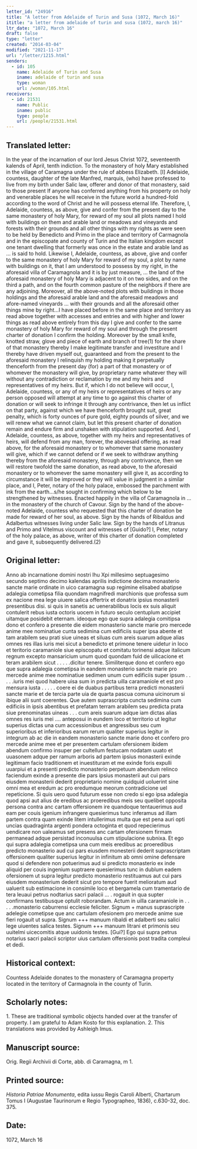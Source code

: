 ```yaml
---
letter_id: "24916"
title: "A letter from Adelaide of Turin and Susa (1072, March 16)"
ititle: "a letter from adelaide of turin and susa (1072, march 16)"
ltr_date: "1072, March 16"
draft: false
type: "letter"
created: "2014-03-04"
modified: "2021-11-17"
url: "/letter/1215.html"
senders:
  - id: 105
    name: Adelaide of Turin and Susa
    iname: adelaide of turin and susa
    type: woman
    url: /woman/105.html
receivers:
  - id: 21531
    name: Public
    iname: public
    type: people
    url: /people/21531.html
---
```

<h2> Translated letter:</h2>In the year of the incarnation of our lord Jesus Christ 1072, seventeenth kalends of April, tenth indiction.  To the monastery of holy Mary established in the village of Caramagna under the rule of abbess Elizabeth.  [I] Adelaide, countess, daughter of the late Manfred, marquis, (who) have professed to live from my birth under Salic law, offerer and donor of that monastery, said to those present If anyone has conferred anything from his property on holy and venerable places he will receive in the future world a hundred-fold according to the word of Christ and he will possess eternal life.  Therefore, I, Adelaide, countess, as above, give and confer from the present day to the same monastery of holy Mary, for reward of my soul all plots named I hold with buildings on them and arable land or meadows and vineyards and forests with their grounds and all other things with my rights as were seen to be held by Benedicto and Primo in the place and territory of Carmagnola and in the episcopate and county of Turin and the Italian kingdom except one tenant dwelling that formerly was once in the estate and arable land as … is said to hold.  Likewise I, Adelaide, countess, as above, give and confer to the same monastery of holy Mary for reward of my soul, a plot by name with buildings on it, that I am understood to possess by my right, in the aforesaid villa of Caramagnola and it is by just measure, … the land of the aforesaid monastery of holy Mary is adjacent to it on two sides, and on the third a path, and on the fourth common pasture of the neighbors if there are any adjoining.  Moreover, all the above-noted plots with buildings in those holdings and the aforesaid arable land and the aforesaid meadows and afore-named vineyards … with their grounds and all the aforesaid other things mine by right…I have placed before in the same place and territory as read above together with accesses and entries and with higher and lower things as read above entirely from this day I give and confer to the same monastery of holy Mary for reward of my soul and through the present charter of donation I confirm the holding.  Moreover by the small knife, knotted straw, glove and piece of earth and branch of tree(1) for the share of that monastery thereby I make legitimate transfer and investiture and I thereby have driven myself out, guaranteed and from the present to the aforesaid monastery I relinquish my holding making it perpetually thenceforth from the present day (for) a part of that monastery or of whomever the monastery will give, by proprietary name whatever they will without any contradiction or reclamation by me and my heirs and representatives of my heirs.  But if, which I do not believe will occur, I, Adelaide, countess, or any of my heirs or representatives of heirs or any person opposed will attempt at any time to go against this charter of donation or will seek to infringe it through any contrivance, then let us inflict on that party, against which we have thenceforth brought suit, great penalty, which is forty ounces of pure gold, eighty pounds of silver, and we will renew what we cannot claim, but let this present charter of donation remain and endure firm and unshaken with stipulation supported.  And I, Adelaide, countess, as above, together with my heirs and representatives of heirs, will defend from any man, forever, the abovesaid offering, as read above, for the aforesaid monastery or to whomever that same monastery will give, which if we cannot defend or if we seek to withdraw anything thereby from the aforesaid monastery, through any contrivance, then we will restore twofold the same donation, as read above, to the aforesaid monastery or to whomever the same monastery will give it, as according to circumstance it will be improved or they will value in judgment in a similar place, and I, Peter, notary of the holy palace, embossed the parchment with ink from the earth…s/he sought in confirming which below to be strengthened by witnesses.  Enacted happily in the villa of Caramagnola in ... in the monastery of the church of Cavour.
Sign by the hand of the above-noted Adelaide, countess who requested that this charter of donation be made for reward of her soul, as above.
Sign by the hands of Ribaldus and Adalbertus witnesses living under Salic law.
Sign by the hands of Litranus and Primo and Vitelmus viscount and witnesses of [Guido?]
I, Peter, notary of the holy palace, as above, writer of this charter of donation completed and gave it, subsequently delivered.(2)
<h2 class="mt-4"> Original letter:</h2>Anno ab incarnatione domini nostri Ihu Xpi millesimo septuagesimo secundo septimo decimo kalendas aprilis indictione decima monasterio sancte marie ordinate in uico caramagna sup regimine elisabed abatipse adalegia cometipsa filia quondam magnifredi marchionis que professa sum ex nacione mea lege uiuere salica offertrix et donatrix ipsius monasterii presentibus disi. si quis in sanetis ac uenerabilibus locis ex suis aliquit contulerit rebus iusta octoris uocem in futuro seculo centuplum accipiet uitamque posidebit eternam. ideoque ego que supra adalegia comitipsa dono et confero a presente die eidem monasterio sancte marie pro mercede anime mee nominatiue cunta sedimina cum edificiis super ipsa abente et tam arabilem seu prati siue uineas et siluas cum areis suarum adque alias omnes res illas iuris mei sicut a benedicto et primone tenere uidetur in loco et teritorio caramaniole siue episcopatu et comitatu torinensi adque italicum regnum excepto mansaricium unum quod quondam fuid de uilicacione et teram arabilem sicut . . . . .dicitur tenere.  Similiterque dono et confero ego que supra adalegia cometipsa in eandem monasterio sancte marie pro mercede anime mee nominatiue sedimen unum cum edificiis super ipsum . . . . .iuris mei quod habere uisa sum in predicta uilla caramaniole et est pro mensura iusta . . . . .	coere ei de duabus partibus terra predicti monasterii sancte marie et de tercia parte uia de quarta pascua comuna uicinorum si ibique alii sunt coerentes. Que autem suprascripta cuncta sedimina cum edificiis in ipsis abentibus et prefatam terram arabilem seu predicta prata siue prenominatas uineas . . . cum areis suarum adque iam dictas alias omnes res iuris mei .... anteposui in eundem loco et territorio ut legitur superius dictas una cum accessionibus et angressibus seu cum superioribus et inferioribus earum rerum qualiter superius legitur in integrum ab ac die in eandem monasterio sancte marie dono et confero pro mercede anime mee et per presentem cartulam ofersionem ibidem abendum confirmo insuper per cultellum festucam nodatam uuato et uuasonem adque per ramum arboris ad partem ipsius monasterii exinde legitimam facio traditionem et inuestituram et me exinde foris expulli uuarpiui et a presenti predicto monasterio perpetuum abendum relinco faciendum exinde a presente die pars ipsius monasterii aut cui pars eiusdem monasterii dederit proprietario nomine quidquid uoluerint sine omni mea et eredum ac pro eredumque meorum contradicione uel repeticione. Si quis uero quod futurum esse non credo si ego ipsa adalegia quod apsi aut alius de eredibus ac proeredibus meis seu quelibet opposita persona contra anc cartam offersionem ire quandoque tentauerimus aud eam per couis igenium infrangere quesierimus tunc inferamus ad illam partem contra quam exinde litem intullerimus multa que est pena auri opti uncias quadraginta argenti pondera octoginta et quod repecierimus uendicare non ualeamus set presens anc cartam ofersionem firmam permanead adque persistad inconuulsa cum stipulacione subnixa. Et ego qui supra adalegia cometipsa una cum meis eredibus ac proeredibus predicto monasterio aud cui pars eiusdem monesterii dederit suprascriptam offersionem qualiter superius legitur in infinitum ab omni omine defensare quod si defendere non potuerimus aud si predicto monasterio ex inde aliquid per couis ingenium suptraere quesierimus tunc in dublum eadem ofersionem ut supra legitur predicto monasterio restituamus aut cui pars eiusdem monasterium dederit sicut pro tempore fuerit melioratum aud ualuerit sub estimacione in consimile loco et bergamela cum tramentario de tera leuaui petrus nodtarius sacri palacii  ... . rogauit in qua supter confirmans testibusque optulit roborandam. Actum in uilla caramaniole in . . . . .monasterio caburrensi ecclesie feliciter.
Signum + manus suprascripte adelegie cometipse que anc cartulam ofesionem pro mercede anime sue fieri rogauit ut supra.
Signum +++ manuum ribaldi et adalberti seu salici lege uiuentes salica testes.
Signum +++ manuum litrani et primonis seu uuitelmi uicecomitis atque uuidonis testes. [Gui?]
Ego qui supra petrus notarius sacri palacii scriptor uius cartulam offersionis post tradita compleui
et dedi.
<h2 class="mt-4"> Historical context:</h2>Countess Adelaide donates to the monastery of Caramagna property located in the territory of Carmagnola in the county of Turin.
<h2 class="mt-4"> Scholarly notes:</h2>1.  These are traditional symbolic objects handed over at the transfer of property.  I am grateful to Adam Kosto for this explanation.
2.  This translations was provided by Ashleigh Imus.
<h2 class="mt-4"> Manuscript source:</h2>Orig. Regii Archivii di Corte, abb. di Caramagna, m 1.
<h2 class="mt-4"> Printed source:</h2><p><em>Historia Patriae Monumenta</em>, edita iussu Regis Caroli Alberti, Chartarum Tomus I (Augustae Taurinorum e Regio Typographeo, 1836), c.630-32, doc. 375.</p><h2 class="mt-4"> Date:</h2>1072, March 16